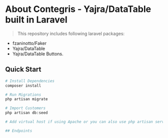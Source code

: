 # About Contegris - Yajra/DataTable built in Laravel

> This repository includes following laravel packages: 
- fzaninotto/Faker
- Yajra/DataTable
- Yajra/DataTable Buttons.

## Quick Start

``` bash
# Install Dependencies
composer install

# Run Migrations
php artisan migrate

# Import Customers
php artisan db:seed

# Add virtual host if using Apache or you can also use php artisan serve

## Endpoints
